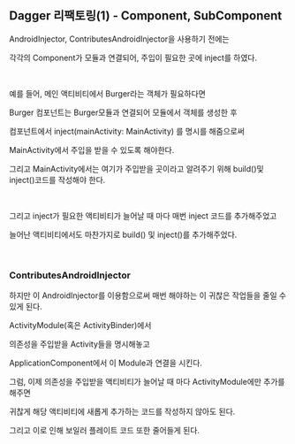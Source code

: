 ## Dagger 리팩토링(1) - Component, SubComponent

AndroidInjector, ContributesAndroidInjector을 사용하기 전에는

각각의 Component가 모듈과 연결되어, 주입이 필요한 곳에 inject를 하였다.

</br>

예를 들어, 메인 액티비티에서 Burger라는 객체가 필요하다면

Burger 컴포넌트는 Burger모듈과 연결되어 모듈에서 객체를 생성한 후

컴포넌트에서 inject(mainActivity: MainActivity) 를 명시를 해줌으로써

MainActivity에서 주입을 받을 수 있도록 해야한다.

그리고 MainActivity에서는 여기가 주입받을 곳이라고 알려주기 위해 build()및 inject()코드를 작성해야 한다.

</br>

그리고 inject가 필요한 액티비티가 늘어날 때 마다 매번 inject 코드를 추가해주었고

늘어난 액티비티에서도 마찬가지로 build() 및 inject()를 추가해주었다.

</br>

### ContributesAndroidInjector

하지만 이 AndroidInjector를 이용함으로써 매번 해야하는 이 귀찮은 작업들을 줄일 수 있게 된다.

ActivityModule(혹은 ActivityBinder)에서

의존성을 주입받을 Activity들을 명시해놓고

ApplicationComponent에서 이  Module과 연결을 시킨다.

그럼, 이제 의존성을 주입받을 액티비티가 늘어날 때 마다 ActivityModule에만 추가를 해주면

귀찮게 해당 액티비티에 새롭게 추가하는 코드를 작성하지 않아도 된다.

그리고 이로 인해 보일러 플레이트 코드 또한 줄어들게 된다.